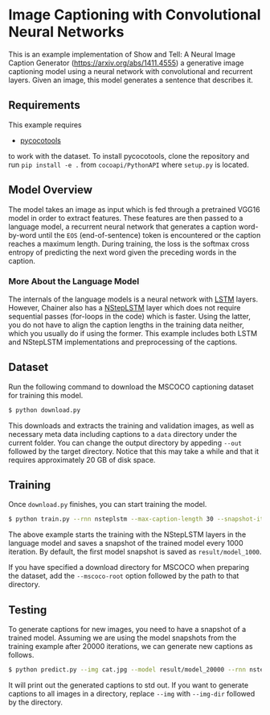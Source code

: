 # Image Captioning with Convolutional Neural Networks

This is an example implementation of Show and Tell: A Neural Image Caption Generator (https://arxiv.org/abs/1411.4555) a generative image captioning model using a neural network with convolutional and recurrent layers. Given an image, this model generates a sentence that describes it.


## Requirements

This example requires

- [pycocotools](https://github.com/cocodataset/cocoapi/tree/master/PythonAPI)

to work with the dataset. To install pycocotools, clone the repository and run `pip install -e .` from `cocoapi/PythonAPI` where `setup.py` is located.

## Model Overview

The model takes an image as input which is fed through a pretrained VGG16 model in order to extract features. These features are then passed to a language model, a recurrent neural network that generates a caption word-by-word until the `EOS` (end-of-sentence) token is encountered or the caption reaches a maximum length. During training, the loss is the softmax cross entropy of predicting the next word given the preceding words in the caption.

### More About the Language Model

The internals of the language models is a neural network with [LSTM](http://docs.chainer.org/en/stable/reference/generated/chainer.links.LSTM.html) layers. However, Chainer also has a [NStepLSTM](http://docs.chainer.org/en/stable/reference/generated/chainer.links.NStepLSTM.html) layer which does not require sequential passes (for-loops in the code) which is faster. Using the latter, you do not have to align the caption lengths in the training data neither, which you usually do if using the former. This example includes both LSTM and NStepLSTM implementations and preprocessing of the captions.

## Dataset

Run the following command to download the MSCOCO captioning dataset for training this model.

```bash
$ python download.py
```

This downloads and extracts the training and validation images, as well as necessary meta data including captions to a `data` directory under the current folder. You can change the output directory by appeding `--out` followed by the target directory. Notice that this may take a while and that it requires approximately 20 GB of disk space.

## Training

Once `download.py` finishes, you can start training the model.

```bash
$ python train.py --rnn nsteplstm --max-caption-length 30 --snapshot-iter 1000 --max-iters 50000 --batch-size 128 --gpu 0
```

The above example starts the training with the NStepLSTM layers in the language model and saves a snapshot of the trained model every 1000 iteration. By default, the first model snapshot is saved as `result/model_1000`.

If you have specified a download directory for MSCOCO when preparing the dataset, add the `--mscoco-root` option followed by the path to that directory.

## Testing

To generate captions for new images, you need to have a snapshot of a trained model. Assuming we are using the model snapshots from the training example after 20000 iterations, we can generate new captions as follows.

```bash
$ python predict.py --img cat.jpg --model result/model_20000 --rnn nsteplstm --max-caption-length 30 --gpu 0
```

It will print out the generated captions to std out. If you want to generate captions to all images in a directory, replace `--img` with `--img-dir` followed by the directory.
